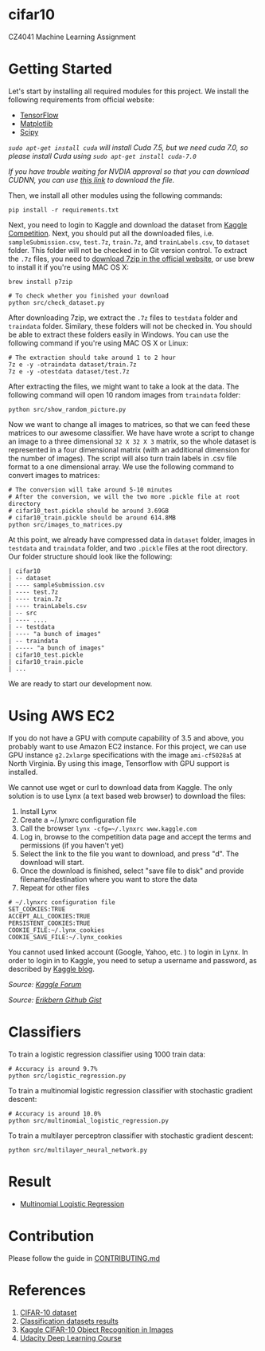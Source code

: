 # cifar10

CZ4041 Machine Learning Assignment

# Getting Started

Let's start by installing all required modules for this project. We install the following requirements from official website:

- [TensorFlow](https://www.tensorflow.org/versions/0.6.0/get_started/os_setup.html)
- [Matplotlib](http://matplotlib.org/users/installing.html)
- [Scipy](http://www.scipy.org/install.html)

*`sudo apt-get install cuda` will install Cuda 7.5, but we need cuda 7.0, so please install Cuda using `sudo apt-get install cuda-7.0`*

*If you have trouble waiting for NVDIA approval so that you can download CUDNN, you can use [this link](http://developer.download.nvidia.com/compute/redist/cudnn/v2/cudnn-6.5-linux-x64-v2.tgz) to download the file.*

Then, we install all other modules using the following commands:

```Shell
pip install -r requirements.txt
```

Next, you need to login to Kaggle and download the dataset from [Kaggle Competition](https://www.kaggle.com/c/cifar-10). Next, you should put all the downloaded files, i.e. `sampleSubmission.csv`, `test.7z`, `train.7z`, and `trainLabels.csv`, to `dataset` folder. This folder will not be checked in to Git version control. To extract the `.7z` files, you need to [download 7zip in the official website](http://www.7-zip.org/download.html), or use brew to install it if you're using MAC OS X:

```Shell
brew install p7zip

# To check whether you finished your download
python src/check_dataset.py
```

After downloading 7zip, we extract the `.7z` files to `testdata` folder and `traindata` folder. Similary, these folders will not be checked in. You should be able to extract these folders easily in Windows. You can use the following command if you're using MAC OS X or Linux:

```Shell
# The extraction should take around 1 to 2 hour
7z e -y -otraindata dataset/train.7z
7z e -y -otestdata dataset/test.7z
```

After extracting the files, we might want to take a look at the data. The following command will open 10 random images from `traindata` folder:

```Shell
python src/show_random_picture.py
```

Now we want to change all images to matrices, so that we can feed these matrices to our awesome classifier. We have have wrote a script to change an image to a three dimensional `32 X 32 X 3` matrix, so the whole dataset is represented in a four dimensional matrix (with an additional dimension for the number of images). The script will also turn train labels in .csv file format to a one dimensional array. We use the following command to convert images to matrices: 

```Shell
# The conversion will take around 5-10 minutes
# After the conversion, we will the two more .pickle file at root directory
# cifar10_test.pickle should be around 3.69GB
# cifar10_train.pickle should be around 614.8MB
python src/images_to_matrices.py
```

At this point, we already have compressed data in `dataset` folder, images in `testdata` and `traindata` folder, and two `.pickle` files at the root directory. Our folder structure should look like the following:

```
| cifar10
| -- dataset
| ---- sampleSubmission.csv
| ---- test.7z
| ---- train.7z
| ---- trainLabels.csv
| -- src
| ---- ....
| -- testdata
| ---- "a bunch of images"
| -- traindata
| ----- "a bunch of images"
| cifar10_test.pickle
| cifar10_train.picle
| ...
```

We are ready to start our development now. 

# Using AWS EC2

If you do not have a GPU with compute capability of 3.5 and above, you probably want to use Amazon EC2 instance. For this project, we can use GPU instance `g2.2xlarge` specifications with the image `ami-cf5028a5` at North Virginia. By using this image, Tensorflow with GPU support is installed. 

We cannot use wget or curl to download data from Kaggle. The only solution is to use Lynx (a text based web browser) to download the files:

1. Install Lynx
2. Create a ~/.lynxrc configuration file
3. Call the browser `lynx -cfg=~/.lynxrc www.kaggle.com`
4. Log in, browse to the competition data page and accept the terms and permissions (if you haven't yet)
5. Select the link to the file you want to download, and press "d". The download will start.
6. Once the download is finished, select "save file to disk" and provide filename/destination where you want to store the data
7. Repeat for other files

```
# ~/.lynxrc configuration file
SET_COOKIES:TRUE
ACCEPT_ALL_COOKIES:TRUE
PERSISTENT_COOKIES:TRUE
COOKIE_FILE:~/.lynx_cookies
COOKIE_SAVE_FILE:~/.lynx_cookies
```

You cannot used linked account (Google, Yahoo, etc. ) to login in Lynx. In order to login in to Kaggle, you need to setup a username and password, as described by [Kaggle blog](http://blog.kaggle.com/2015/05/19/introducing-new-usernames-vanity-urls/).

*Source: [Kaggle Forum](https://www.kaggle.com/c/belkin-energy-disaggregation-competition/forums/t/5118/downloading-data-via-wget/96790)*

*Source: [Erikbern Github Gist](https://gist.github.com/erikbern/78ba519b97b440e10640)*

# Classifiers

To train a logistic regression classifier using 1000 train data:

```Shell
# Accuracy is around 9.7%
python src/logistic_regression.py
```

To train a multinomial logistic regression classifier with stochastic gradient descent:

```Shell
# Accuracy is around 10.0%
python src/multinomial_logistic_regression.py
```

To train a multilayer perceptron classifier with stochastic gradient descent:

```Shell
python src/multilayer_neural_network.py
```

# Result

- [Multinomial Logistic Regression](results/mlr.md)

# Contribution

Please follow the guide in [CONTRIBUTING.md](CONTRIBUTING.md)

# References

1. [CIFAR-10 dataset](http://www.cs.toronto.edu/~kriz/cifar.html)
2. [Classification datasets results](http://rodrigob.github.io/are_we_there_yet/build/classification_datasets_results.html)
3. [Kaggle CIFAR-10 Object Recognition in Images](https://www.kaggle.com/c/cifar-10)
4. [Udacity Deep Learning Course](https://www.kaggle.com/c/cifar-10)